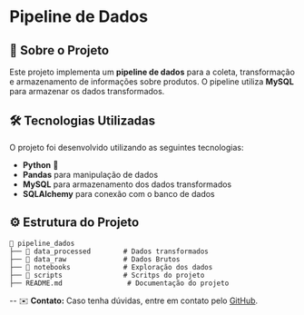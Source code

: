 # Pipeline de Dados

## 📌 Sobre o Projeto
Este projeto implementa um **pipeline de dados** para a coleta, transformação e armazenamento de informações sobre produtos. O pipeline utiliza  **MySQL** para armazenar os dados transformados.

## 🛠️ Tecnologias Utilizadas
O projeto foi desenvolvido utilizando as seguintes tecnologias:
- **Python** 🐍
- **Pandas** para manipulação de dados
- **MySQL** para armazenamento dos dados transformados
- **SQLAlchemy** para conexão com o banco de dados

## ⚙️ Estrutura do Projeto
```
📂 pipeline_dados
├── 📂 data_processed        # Dados transformados
├── 📂 data_raw              # Dados Brutos
├── 📂 notebooks             # Exploração dos dados
├── 📂 scripts               # Scritps do projeto
├── README.md                # Documentação do projeto
```
--
✉️ **Contato:** Caso tenha dúvidas, entre em contato pelo [GitHub](https://github.com/diego-ramos98).

